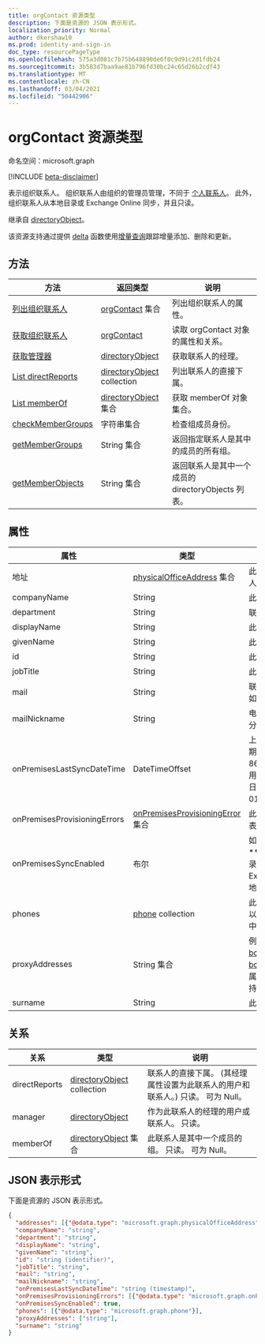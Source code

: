 ```yaml
---
title: orgContact 资源类型
description: 下面是资源的 JSON 表示形式。
localization_priority: Normal
author: dkershaw10
ms.prod: identity-and-sign-in
doc_type: resourcePageType
ms.openlocfilehash: 575a3d081c7b75b648890de6f0c9d91c2d1fdb24
ms.sourcegitcommit: 3b583d7baa9ae81b796fd30bc24c65d26b2cdf43
ms.translationtype: MT
ms.contentlocale: zh-CN
ms.lasthandoff: 03/04/2021
ms.locfileid: "50442906"
---
```

# <a name="orgcontact-resource-type"></a>orgContact 资源类型

命名空间：microsoft.graph

[!INCLUDE [beta-disclaimer](../../includes/beta-disclaimer.md)]

表示组织联系人。 组织联系人由组织的管理员管理，不同于 [个人联系人](contact.md)。 此外，组织联系人从本地目录或 Exchange Online 同步，并且只读。

继承自 [directoryObject](directoryobject.md)。

该资源支持通过提供 [delta](../api/orgcontact-delta.md) 函数使用[增量查询](/graph/delta-query-overview)跟踪增量添加、删除和更新。

## <a name="methods"></a>方法

| 方法 | 返回类型 | 说明 |
| ------ | ----------- | ----------- |
| [列出组织联系人](../api/orgcontact-list.md) | [orgContact](orgcontact.md) 集合 | 列出组织联系人的属性。 |
| [获取组织联系人](../api/orgcontact-get.md) | [orgContact](orgcontact.md) | 读取 orgContact 对象的属性和关系。 |
| [获取管理器](../api/orgcontact-get-manager.md) | [directoryObject](directoryobject.md) | 获取联系人的经理。 |
| [List directReports](../api/orgcontact-list-directreports.md) | [directoryObject](directoryobject.md) collection | 列出联系人的直接下属。 |
| [List memberOf](../api/orgcontact-list-memberof.md) | [directoryObject](directoryobject.md) 集合 | 获取 memberOf 对象集合。 |
| [checkMemberGroups](../api/orgcontact-checkmembergroups.md) | 字符串集合 | 检查组成员身份。 |
| [getMemberGroups](../api/orgcontact-getmembergroups.md) | String 集合 | 返回指定联系人是其中的成员的所有组。 |
| [getMemberObjects](../api/orgcontact-getmemberobjects.md) | String 集合 | 返回联系人是其中一个成员的 directoryObjects 列表。 |

## <a name="properties"></a>属性

| 属性 | 类型 | 说明 |
| -------- | ---- | ----------- |
| 地址 | [physicalOfficeAddress](physicalofficeaddress.md) 集合 | 此组织联系人的邮政地址。 目前，联系人只能有一个物理地址。 |
| companyName | String | 此组织联系人所属的公司的名称。 |
| department | String | 联系人工作部门的名称。 |
| displayName | String | 此组织联系人的显示名称。 |
| givenName | String | 此组织联系人的名字。 |
| id | String | 此组织联系人的唯一标识符。 |
| jobTitle | String | 此组织联系人的职务。 |
| mail | String | 联系人的 SMTP 地址，例如"jeff@contoso.onmicrosoft.com"。 |
| mailNickname | String | 电子邮件别名 (电子邮件地址的一部分，预挂起此组织联系人) @ 符号。 |
| onPremisesLastSyncDateTime | DateTimeOffset | 上次从本地 AD 同步此组织联系人的日期和时间。 时间戳类型表示采用 ISO 8601 格式的日期和时间信息，始终采用 UTC 时间。 例如，2014 年 1 月 1 日午夜 (UTC) 如下所示：“2014-01-01T00:00:00Z”。 |
| onPremisesProvisioningErrors | [onPremisesProvisioningError](onpremisesprovisioningerror.md) 集合 | 此组织联系人的任何同步设置错误的列表。 |
| onPremisesSyncEnabled | 布尔 | 如果此对象从本地目录同步，则其为 **true;****假** 如果此对象最初从本地目录同步，但不再同步，现在在 Exchange 中主控;**如果** 此对象从未从本地目录同步，则 (默认值) 。 |
| phones | [phone](phone.md) collection | 此组织联系人的电话列表。 电话类型可以是移动、商业和 businessFax。 集合中只能存在每种类型之一。 |
| proxyAddresses | String 集合 | 例如："SMTP： bob@contoso.com"、"smtp： bob@sales.contoso.com"。 需要多值属性筛选器表达式的 **any** 运算符。 支持 $filter。 |
| surname | String | 此组织联系人的姓氏。 |

## <a name="relationships"></a>关系

| 关系 | 类型 | 说明 |
| ------------ | ---- | ----------- |
| directReports | [directoryObject](directoryobject.md) collection | 联系人的直接下属。  (其经理属性设置为此联系人的用户和联系人。) 只读。 可为 Null。 |
| manager | [directoryObject](directoryobject.md) | 作为此联系人的经理的用户或联系人。 只读。 |
| memberOf | [directoryObject](directoryobject.md) 集合 | 此联系人是其中一个成员的组。 只读。 可为 Null。 |

## <a name="json-representation"></a>JSON 表示形式

下面是资源的 JSON 表示形式。

<!-- {
  "blockType": "resource",
  "optionalProperties": [
    "directReports",
    "manager",
    "memberOf"
  ],
  "keyProperty": "id",
  "baseType":"microsoft.graph.entity",
  "@odata.type": "microsoft.graph.orgContact"
}-->

``` json
{
  "addresses": [{"@odata.type": "microsoft.graph.physicalOfficeAddress"}],
  "companyName": "string",
  "department": "string",
  "displayName": "string",
  "givenName": "string",
  "id": "string (identifier)",
  "jobTitle": "string",
  "mail": "string",
  "mailNickname": "string",
  "onPremisesLastSyncDateTime": "string (timestamp)",
  "onPremisesProvisioningErrors": [{"@odata.type": "microsoft.graph.onPremisesProvisioningError"}],
  "onPremisesSyncEnabled": true,
  "phones": [{"@odata.type": "microsoft.graph.phone"}],
  "proxyAddresses": ["string"],
  "surname": "string"
}
```
